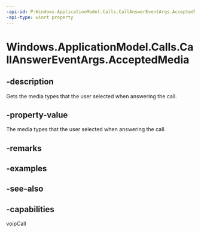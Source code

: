 ```yaml
---
-api-id: P:Windows.ApplicationModel.Calls.CallAnswerEventArgs.AcceptedMedia
-api-type: winrt property
---
```


<!-- Property syntax
public Windows.ApplicationModel.Calls.VoipPhoneCallMedia AcceptedMedia { get; }
-->

# Windows.ApplicationModel.Calls.CallAnswerEventArgs.AcceptedMedia

## -description
Gets the media types that the user selected when answering the call.

## -property-value
The media types that the user selected when answering the call.

## -remarks

## -examples

## -see-also


## -capabilities
voipCall
